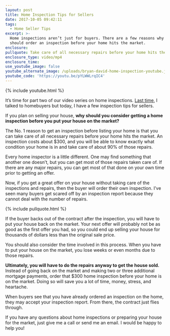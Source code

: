 ```yaml
---
layout: post
title: Home Inspection Tips for Sellers
date: 2017-10-05 09:42:11
tags:
  - Home Seller Tips
excerpt: >-
  Home inspections aren’t just for buyers. There are a few reasons why you
  should order an inspection before your home hits the market.
enclosure:
pullquote: Take care of all necessary repairs before your home hits the market.
enclosure_type: video/mp4
enclosure_time:
use_youtube_image: false
youtube_alternate_image: /uploads/bryan-david-home-inspection-youtube.jpg
youtube_code: 'https://youtu.be/pYLWWLrqIC4'
---
```



{% include youtube.html %}

It’s time for part two of our video series on home inspections. [Last time](http://bryandavidgroup.tv/what-to-expect-during-a-home-inspection.html), I talked to homebuyers but today, I have a few inspection tips for sellers.

If you plan on selling your house, **why should you consider getting a home inspection before you put your house on the market?**

The No. 1 reason to get an inspection before listing your home is that you can take care of all necessary repairs before your home hits the market. An inspection costs about $300, and you will be able to know exactly what condition your home is in and take care of about 90% of those repairs.

Every home inspector is a little different. One may find something that another one doesn’t, but you can get most of those repairs taken care of. If there are any major repairs, you can get most of that done on your own time prior to getting an offer.

Now, if you get a great offer on your house without taking care of the inspections and repairs, then the buyer will order their own inspection. I’ve seen many buyers get scared off by an inspection report because they cannot deal with the number of repairs.

{% include pullquote.html %}

If the buyer backs out of the contract after the inspection, you will have to put your house back on the market. Your next offer will probably not be as good as the first offer you had, so you could end up selling your house for thousands of dollars less than the original sale price.

You should also consider the time involved in this process. When you have to put your house on the market, you lose weeks or even months due to those repairs.

**Ultimately, you will have to do the repairs anyway to get the house sold.** Instead of going back on the market and making two or three additional mortgage payments, order that $300 home inspection before your home is on the market. Doing so will save you a lot of time, money, stress, and heartache.

When buyers see that you have already ordered an inspection on the home, they may accept your inspection report. From there, the contract just flies through.

If you have any questions about home inspections or preparing your house for the market, just give me a call or send me an email. I would be happy to help you!